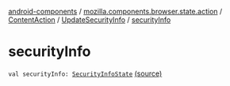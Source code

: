 [android-components](../../../index.md) / [mozilla.components.browser.state.action](../../index.md) / [ContentAction](../index.md) / [UpdateSecurityInfo](index.md) / [securityInfo](./security-info.md)

# securityInfo

`val securityInfo: `[`SecurityInfoState`](../../../mozilla.components.browser.state.state/-security-info-state/index.md) [(source)](https://github.com/mozilla-mobile/android-components/blob/master/components/browser/state/src/main/java/mozilla/components/browser/state/action/BrowserAction.kt#L88)